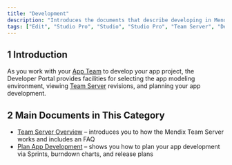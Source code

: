 ```yaml
---
title: "Development"
description: "Introduces the documents that describe developing in Mendix via the Developer Portal."
tags: ["Edit", "Studio Pro", "Studio", "Studio Pro", "Team Server", "Developer Portal", "commit"]
---
```


## 1 Introduction

As you work with your [App Team](../collaborate/team) to develop your app project, the Developer Portal provides facilities for selecting the app modeling environment, viewing [Team Server](team-server) revisions, and planning your app development.

## 2 Main Documents in This Category

* [Team Server Overview](team-server) – introduces you to how the Mendix Team Server works and includes an FAQ
* [Plan App Development](planning-development) – shows you how to plan your app development via Sprints, burndown charts, and release plans
